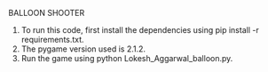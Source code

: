 BALLOON SHOOTER


1. To run this code, first install the dependencies using pip install -r requirements.txt.
2. The pygame version used is 2.1.2.
3. Run the game using python Lokesh_Aggarwal_balloon.py.
